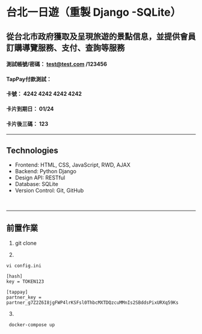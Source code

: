 # 台北一日遊（重製 Django -SQLite）
## 從台北市政府獲取及呈現旅遊的景點信息，並提供會員訂購導覽服務、支付、查詢等服務



#### 測試帳號/密碼： test@test.com /123456
#### TapPay付款測試：
#### 卡號： 4242 4242 4242 4242<br>
#### 卡片到期日： 01/24 <br>
#### 卡片後三碼： 123<br>

<hr>

## Technologies

<ul>
    <li>Frontend: HTML, CSS, JavaScript, RWD, AJAX</li>
    <li>Backend: Python Django</li>
    <li>Design API: RESTful</li>
    <li>Database: SQLite</li>
    <li>Version Control: Git, GitHub</li>
</ul>

<br>

<hr/>

## 前置作業 ##

1. git clone

2. 
    
    vi config.ini 

```
[hash]
key = TOKEN123

[tappay]
partner_key = partner_g7Z2Z6I8jgFWP4lrKSFsl0ThbcMXTDQzcuMMnIs2SBddsPixURXq59Ks
```

3. 
    
     docker-compose up 
